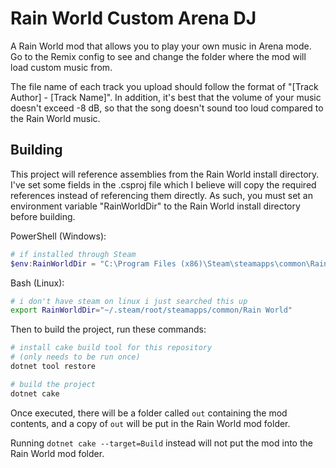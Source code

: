 # Rain World Custom Arena DJ
A Rain World mod that allows you to play your own music in Arena mode. Go to the Remix config to see and change the folder where the mod will load custom music from.

The file name of each track you upload should follow the format of "\[Track Author\] - \[Track Name\]". In addition, it's best that the volume of your music doesn't exceed -8 dB, so that the song doesn't sound too loud compared to the Rain World music.

## Building
This project will reference assemblies from the Rain World install directory. I've set some
fields in the .csproj file which I believe will copy the required references instead of referencing
them directly. As such, you must set an environment variable "RainWorldDir" to the Rain World install directory before
building.

PowerShell (Windows):
```powershell
# if installed through Steam
$env:RainWorldDir = "C:\Program Files (x86)\Steam\steamapps\common\Rain World"
```
Bash (Linux):
```bash
# i don't have steam on linux i just searched this up
export RainWorldDir="~/.steam/root/steamapps/common/Rain World"
```

Then to build the project, run these commands:
```bash
# install cake build tool for this repository
# (only needs to be run once)
dotnet tool restore

# build the project
dotnet cake
```
Once executed, there will be a folder called `out` containing the mod contents,
and a copy of `out` will be put in the Rain World mod folder.

Running `dotnet cake --target=Build` instead will not put the mod into the Rain World mod folder.